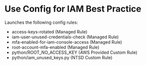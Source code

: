 # Use Config for IAM Best Practice

Launches the following config rules:  
- access-keys-rotated (Managed Rule)
- iam-user-unused-credentials-check (Managed Rule)
- mfa-enabled-for-iam-console-access (Managed Rule)
- root-account-mfa-enabled (Managed Rule)
- python/ROOT_NO_ACCESS_KEY (AWS Provided Custom Rule)
- python/iam_unused_keys.py (NTSD Custom Rule)
